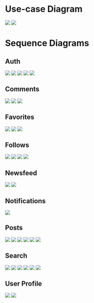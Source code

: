<h1>Use-case Diagram</h1>
<img src="CookBook_revised1.drawio.png">
<img src="Cookbook_social1.drawio.png">
<h1>Sequence Diagrams</h1>
<h2>Auth</h2>
<img src="auth/ChangePassword.png">
<img src="auth/ForgotPassword.png">
<img src="auth/Login.png">
<img src="auth/Register.png">
<img src="auth/VerifyEmail.png">
<h2>Comments</h2>
<img src="comments/AddComment.png">
<img src="comments/DeleteComment.png">
<img src="comments/ViewComments.png">
<h2>Favorites</h2>
<img src="favorites/AddPostToFavorites.png">
<img src="favorites/RemovePostFromFavorites.png">
<img src="favorites/ViewFavorites.png">
<h2>Follows</h2>
<img src="follows/FollowUser.png">
<img src="follows/UnfollowUser.png">
<img src="follows/ViewFollowers.png">
<img src="follows/ViewFollowing.png">
<h2>Newsfeed</h2>
<img src="newsfeed/ShowGuestNewsfeed.png">
<img src="newsfeed/ShowUserNewsfeed.png">
<h2>Notifications</h2>
<img src="notification/Notification.png">
<h2>Posts</h2>
<img src="posts/CreatePost.png">
<img src="posts/DeletePost.png">
<img src="posts/EditPost.png">
<img src="posts/LikePost.png">
<img src="posts/UnlikePost.png">
<img src="posts/ViewPostDetails.png">
<h2>Search</h2>
<img src="search/DeleteAllHistory.png">
<img src="search/DeleteHistoryById.png">
<img src="search/SearchHistory.png">
<img src="search/SearchPosts.png">
<img src="search/SearchRecipes.png">
<img src="search/SuggestSearch.png">
<h2>User Profile</h2>
<img src="user_profile/GetUserProfile.png">
<img src="user_profile/UpdateProfile.png">
